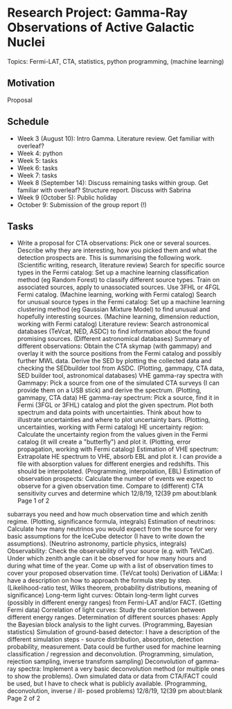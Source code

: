 # Research Project: Gamma-Ray Observations of Active Galactic Nuclei

Topics: Fermi-LAT, CTA, statistics, python programming, (machine learning)

## Motivation
Proposal

## Schedule
* Week 3 (August 10): Intro Gamma. Literature review. Get familiar with overleaf?
* Week 4: python
* Week 5: tasks
* Week 6: tasks
* Week 7: tasks
* Week 8 (September 14): Discuss remaining tasks within group. Get familiar with overleaf? Structure report. Discuss with Sabrina
* Week 9 (October 5): Public holiday
* October 9: Submission of the group report (!)


## Tasks

*	Write a proposal for CTA observations: Pick one or several sources. Describe why they are interesting, how you picked them and what the detection prospects are. This is summarising the following work. (Scientific writing, research, literature review)
Search for specific source types in the Fermi catalog: Set up a machine learning classification method (eg Random Forest) to classify different source types. Train on associated sources, apply to unassociated sources. Use 3FHL or 4FGL Fermi catalog. (Machine learning, working with Fermi catalog)
Search for unusual source types in the Fermi catalog: Set up a machine learning clustering method (eg Gaussian Mixture Model) to find unusual and hopefully interesting sources. (Machine learning, dimension reduction, working with Fermi catalog)
Literature review: Search astronomical databases (TeVcat, NED, ASDC) to find information about the found promising sources. (Different astronomical databases)
Summary of different observations: Obtain the CTA skymap (with gammapy) and overlay it with the source positions from the Fermi catalog and possibly further MWL data. Derive the SED by plotting the collected data and checking the SEDbuilder tool from ASDC. (Plotting, gammapy, CTA data, SED builder tool, astronomical databases)
VHE gamma-ray spectra with Gammapy: Pick a source from one of the simulated CTA surveys (I can provide them on a USB stick) and derive the spectrum. (Plotting, gammapy, CTA data)
HE gamma-ray spectrum: Pick a source, find it in Fermi (3FGL or 3FHL) catalog and plot the given spectrum. Plot both spectrum and data points with uncertainties. Think about how to illustrate uncertainties and where to plot uncertainty bars. (Plotting, uncertainties, working with Fermi catalog)
HE uncertainty region: Calculate the uncertainty region from the values given in the Fermi catalog (it will create a "butterfly") and plot it. (Plotting, error propagation, working with Fermi catalog)
Estimation of VHE spectrum: Extrapolate HE spectrum to VHE, absorb EBL and plot it. I can provide a file with absorption values for different energies and redshifts. This should be interpolated. (Programming, interpolation, EBL)
Estimation of observation prospects: Calculate the number of events we expect to observe for a given observation time. Compare to (different) CTA sensitivity curves and determine which
12/8/19, 12(39 pm
          about:blank Page 1 of 2

subarrays you need and how much observation time and which zenith regime. (Plotting, significance formula, integrals)
Estimation of neutrinos: Calculate how many neutrinos you would expect from the source for very basic assumptions for the IceCube detector (I have to write down the assumptions). (Neutrino astronomy, particle physics, integrals)
Observability: Check the observability of your source (e.g. with TeVCat). Under which zenith angle can it be observed for how many hours and during what time of the year. Come up with a list of observation times to cover your proposed observation time. (TeVcat tools)
Derivation of Li&Ma: I have a description on how to approach the formula step by step. (Likelihood-ratio test, Wilks theorem, probability distributions, meaning of significance) Long-term light curves: Obtain long-term light curves (possibly in different energy ranges) from Fermi-LAT and/or FACT. (Getting Fermi data)
Correlation of light curves: Study the correlation between different energy ranges. Determination of different sources phases: Apply the Bayesian block analysis to the light curves. (Programming, Bayesian statistics)
Simulation of ground-based detector: I have a description of the different simulation steps - source distribution, absorption, detection probability, measurement. Data could be further used for machine learning classification / regression and deconvolution. (Programming, simulation, rejection sampling, inverse transform sampling)
Deconvolution of gamma-ray spectra: Implement a very basic deconvolution method (or multiple ones to show the problems). Own simulated data or data from CTA/FACT could be used, but I have to check what is publicly available. (Programming, deconvolution, inverse / ill- posed problems)
12/8/19, 12(39 pm
        about:blank Page 2 of 2
